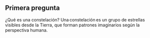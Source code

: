 
## Primera pregunta  

¿Qué es una constelación? 
Una constelación es un grupo de estrellas visibles desde la Tierra, que forman patrones imaginarios según la perspectiva humana.  